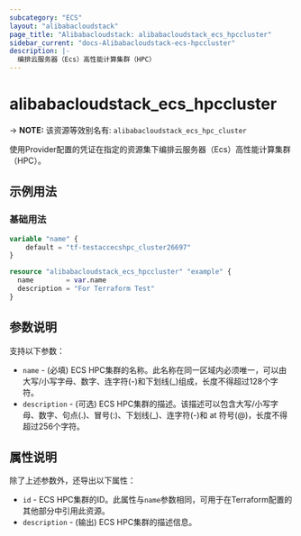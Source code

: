 ```yaml
---
subcategory: "ECS"
layout: "alibabacloudstack"
page_title: "Alibabacloudstack: alibabacloudstack_ecs_hpccluster"
sidebar_current: "docs-Alibabacloudstack-ecs-hpccluster"
description: |- 
  编排云服务器（Ecs）高性能计算集群（HPC）
---
```


# alibabacloudstack_ecs_hpccluster
-> **NOTE:** 该资源等效别名有: `alibabacloudstack_ecs_hpc_cluster`

使用Provider配置的凭证在指定的资源集下编排云服务器（Ecs）高性能计算集群（HPC）。

## 示例用法

### 基础用法

```terraform
variable "name" {
    default = "tf-testaccecshpc_cluster26697"
}

resource "alibabacloudstack_ecs_hpccluster" "example" {
  name        = var.name
  description = "For Terraform Test"
}
```

## 参数说明

支持以下参数：

* `name` - (必填) ECS HPC集群的名称。此名称在同一区域内必须唯一，可以由大写/小写字母、数字、连字符(-)和下划线(_)组成，长度不得超过128个字符。
* `description` - (可选) ECS HPC集群的描述。该描述可以包含大写/小写字母、数字、句点(.)、冒号(:)、下划线(_)、连字符(-)和 at 符号(@)，长度不得超过256个字符。

## 属性说明

除了上述参数外，还导出以下属性：

* `id` - ECS HPC集群的ID。此属性与`name`参数相同，可用于在Terraform配置的其他部分中引用此资源。
* `description` - (输出) ECS HPC集群的描述信息。